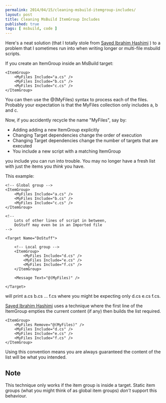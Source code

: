 ```yaml
---
permalink: 2014/04/15/cleaning-msbuild-itemgroup-includes/
layout: post
title: Cleaning MsBuild ItemGroup Includes
published: true
tags: [ msbuild, code ]
---
```


Here's a neat solution (that I totally stole from [Sayed Ibrahim Hashimi](http://sedodream.com/) ) 
to a problem that I sometimes run into when writing longer or multi-file 
msbuild scripts.

If you create an ItemGroup inside an MsBuild target:

	<ItemGroup>
		<MyFiles Include="a.cs" />
		<MyFiles Include="b.cs" />
		<MyFiles Include="c.cs" />
	</ItemGroup>
	
You can then use the @(MyFiles) syntax to process each of the files. Probably 
your expectation is that the MyFiles collection only includes a, b and c. 

Now, if you accidently recycle the name "MyFiles", say by:

* Adding adding a new ItemGroup explicitly
* Changing Target dependencies change the order of execution
* Changing Target dependencies change the number of targets that are executed
* You include a new script with a matching ItemGroup

you include you can run into trouble. You may no longer have a fresh list 
with just the items you *think* you have. 

This example:

	<!-- Global group -->
	<ItemGroup>
		<MyFiles Include="a.cs" />
		<MyFiles Include="b.cs" />
		<MyFiles Include="c.cs" />
	</ItemGroup>

	<!-- 
		Lots of other lines of script in between, 
		DoStuff may even be in an Imported file
	-->
	
	<Target Name="DoStuff">
	
		<!-- Local group -->
		<ItemGroup>
			<MyFiles Include="d.cs" />
			<MyFiles Include="e.cs" />
			<MyFiles Include="f.cs" />
		</ItemGroup>

		<Message Text="@(MyFiles)" />
		
	</Target>

will print a.cs b.cs ... f.cs where you might be expecting only d.cs e.cs f.cs.

[Sayed Ibrahim Hashimi](http://sedodream.com/) uses a technique where the 
first line of the ItemGroup empties the current content (if any) then builds 
the list required. 

	<ItemGroup>
		<MyFiles Remove="@(MyFiles)" />
		<MyFiles Include="d.cs" />
		<MyFiles Include="e.cs" />
		<MyFiles Include="f.cs" />
	</ItemGroup>

Using this convention means you are always guaranteed the content of the list 
will be what you intended.

## Note
This technique only works if the item group is inside a target. Static item groups 
(what you might think of as global item groups) *don't* support this behaviour.
